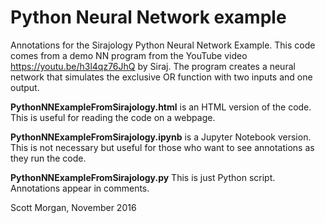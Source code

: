 # Python Neural Network example
Annotations for the Sirajology Python Neural Network Example. This code comes from a demo NN program from the YouTube video https://youtu.be/h3l4qz76JhQ by Siraj. The program creates a neural network that simulates the exclusive OR function with two inputs and one output.

**PythonNNExampleFromSirajology.html** is an HTML version of the code. This is useful for reading the code on a webpage. 

**PythonNNExampleFromSirajology.ipynb** is a Jupyter Notebook version. This is not necessary but useful for those who want to see annotations as they run the code. 

**PythonNNExampleFromSirajology.py** This is just Python script. Annotations appear in comments. 

Scott Morgan, 
November 2016
